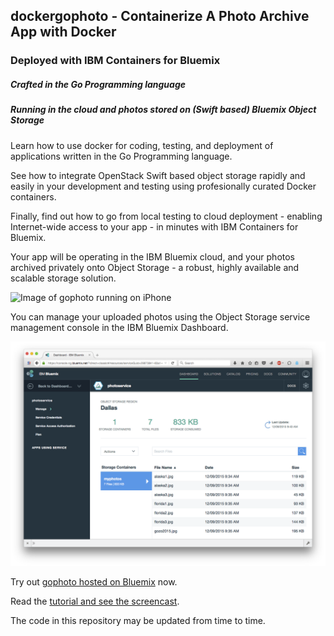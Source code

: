 ## dockergophoto - Containerize A Photo Archive App with Docker  
### Deployed with IBM Containers for Bluemix
##### Crafted in the Go Programming language
##### Running in the cloud and photos stored on (Swift based) Bluemix Object Storage 

Learn how to use docker for coding, testing, and deployment of applications written in the Go Programming language.   

See how to integrate OpenStack Swift based object storage rapidly and easily in your development and testing using profesionally curated Docker containers.

Finally, find out how to go from local testing to cloud deployment - enabling Internet-wide access to your app - in minutes with IBM Containers for Bluemix.

Your app will be operating in the IBM Bluemix cloud, and your photos archived privately onto Object Storage - a robust, highly available and scalable storage solution.

![Image of gophoto running on iPhone](http://www.ibm.com/developerworks/cloud/library/cl-golang-photo-archive-bluemix/figure1.jpg)

You can manage your uploaded photos using the Object Storage service management console in the IBM Bluemix Dashboard.

![Object Storage Management console displaying a folder of objects under the Object Storage service](https://raw.githubusercontent.com/Sing-Li/bbug/master/images/objstoreconsole.png)

Try out [gophoto hosted on Bluemix](http://dockergophoto.mybluemix.net/) now.

Read the [tutorial and see the screencast]().

The code in this repository may be updated from time to time.
